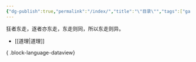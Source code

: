 ```yaml
---
{"dg-publish":true,"permalink":"/index/","title":"\"目录\"","tags":["gardenEntry"],"created":"","updated":""}
---
```


狂者东走，逐者亦东走，东走则同，所以东走则异。

- [[道理\|道理]]

{ .block-language-dataview}
